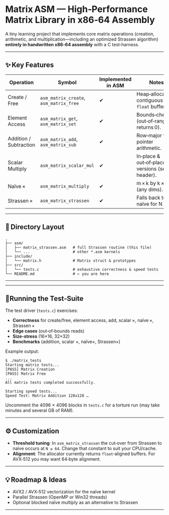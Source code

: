 # Matrix ASM — High‑Performance Matrix Library in x86‑64 Assembly
A tiny learning project that implements core matrix operations (creation, arithmetic, and multiplication—including an optimized Strassen algorithm) **entirely in handwritten x86‑64 assembly** with a C test‑harness.

---

## ✨ Key Features

| Operation | Symbol | Implemented in ASM | Notes |
|-----------|--------|--------------------|-------|
| Create / Free | `asm_matrix_create`, `asm_matrix_free` | ✔ | Heap‑allocated, contiguous `float` buffer. |
| Element Access | `asm_matrix_get`, `asm_matrix_set` | ✔ | Bounds‑checked (out‑of‑range ⇒ returns 0). |
| Addition / Subtraction | `asm_matrix_add`, `asm_matrix_sub` | ✔ | Row‑major with pointer arithmetic. |
| Scalar Multiply | `asm_matrix_scalar_mul` | ✔ | In‑place & out‑of‑place versions (see header). |
| Naïve × | `asm_matrix_multiply` | ✔ | m × k by k × n (any dims). |
| Strassen × | `asm_matrix_strassen` | ✔ | Falls back to naïve for N ≤ 64. |

---

## 📂 Directory Layout
    .
    ├── asm/
    │   ├── matrix_strassen.asm   # full Strassen routine (this file)
    │   └── ...                   # other *.asm kernels
    ├── include/
    │   └── matrix.h              # Matrix struct & prototypes
    ├── src/
    │   └── tests.c               # exhaustive correctness & speed tests
    └── README.md                 # ← you are here

---




---

## 🧪Running the Test‑Suite
The test driver (`tests.c`) exercises:

* **Correctness** for create/free, element access, add, scalar ×, naïve ×, Strassen ×
* **Edge cases** (out‑of‑bounds reads)
* **Size‑stress** (16×16, 32×32)
* **Benchmarks** (addition, scalar ×, naïve×, Strassen×)

Example output:

    $ ./matrix_tests
    Starting matrix tests...
    [PASS] Matrix Creation
    [PASS] Matrix Free
    ...
    All matrix tests completed successfully.

    Starting speed tests...
    Speed Test: Matrix Addition 128x128 …

Uncomment the 4096 × 4096 blocks in `tests.c` for a torture run (may take minutes and several GB of RAM).

---

## ⚙️ Customization
* **Threshold tuning**: In `asm_matrix_strassen` the cut‑over from Strassen to naïve occurs at `N ≤ 64`. Change that constant to suit your CPU/cache.
* **Alignment**: The allocator currently returns `float`‑aligned buffers. For AVX‑512 you may want 64‑byte alignment.

---

## 💡 Roadmap & Ideas
* AVX2 / AVX‑512 vectorization for the naïve kernel
* Parallel Strassen (OpenMP or Win32 threads)
* Optional blocked naïve multiply as an alternative to Strassen

---



